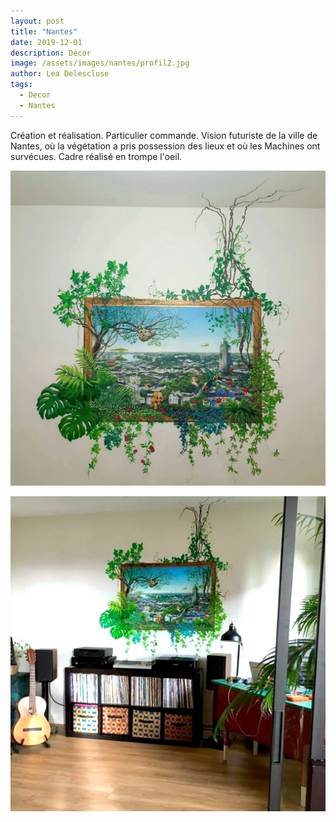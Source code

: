 ```yaml
---
layout: post
title: "Nantes"
date: 2019-12-01
description: Décor
image: /assets/images/nantes/profil2.jpg
author: Lea Delescluse
tags:
  - Decor
  - Nantes
---
```

Création et réalisation. Particulier commande. Vision futuriste de la ville de Nantes, où la végétation a pris possession des lieux et où les Machines ont survécues.
Cadre réalisé en trompe l'oeil.

![Placeholder](/assets/images/nantes/decor2.jpg)

![Placeholder](/assets/images/nantes/decor1.jpg)
